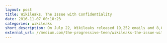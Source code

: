 ```yaml
---
layout: post
title: Wikileaks, The Issue with Confidentiality
date: 2016-11-07 00:18:23
categories: wikileaks
short_description: On July 22, Wikileaks released 19,252 emails and 8,034 attachments from the Democratic National Committee.
external_url: //medium.com/the-progressive-teen/wikileaks-the-issue-with-confidentiality-e82cbee33bf2
---
```


